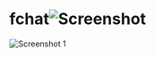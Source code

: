 # fchat![Screenshot](https://user-images.githubusercontent.com/109647205/179925681-5525bf84-7471-4c9c-86f0-127fa92eba25.png)
![Screenshot 1](https://user-images.githubusercontent.com/109647205/179925718-5d04aa1b-0fda-4a17-9151-0f1ca3f5b3c0.png)
